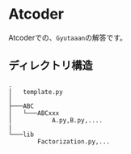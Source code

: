 # Atcoder

Atcoderでの、`Gyutaaan`の解答です。

## ディレクトリ構造
```
.
│   template.py
│
├───ABC
│   └───ABCxxx
│           A.py,B.py,....
|
└───lib
        Factorization.py,...
```
